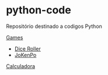 # python-code

Repositório destinado a codigos Python

[Games](https://github.com/verasdan/python-code/tree/main/Games)

* [Dice Roller](https://github.com/verasdan/python-code/tree/main/Games/dice_roller)
* [JoKenPo](https://github.com/verasdan/python-code/tree/main/Games/jokenpoPy)

[Calculadora](https://github.com/verasdan/python-code/tree/main/Calculadora/calculadora-python)
